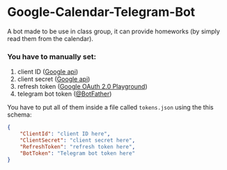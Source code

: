 # Google-Calendar-Telegram-Bot

A bot made to be use in class group, it can provide homeworks (by simply read them from the calendar).

### You have to manually set:

1. client ID ([Google api](https://console.developers.google.com/))
2. client secret ([Google api](https://console.developers.google.com/))
3. refresh token ([Google OAuth 2.0 Playground](https://developers.google.com/oauthplayground))
4. telegram bot token ([@BotFather](https://t.me/BotFather))

You have to put all of them inside a file called `tokens.json` using the this schema:

```json
{
    "ClientId": "client ID here",
    "ClientSecret": "client secret here",
    "RefreshToken": "refresh token here",
    "BotToken": "Telegram bot token here"
}
```
